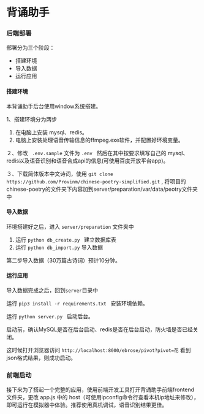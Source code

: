 背诵助手
=========

### 后端部署

部署分为三个阶段：

- 搭建环境
- 导入数据
- 运行应用

#### 搭建环境

本背诵助手后台使用window系统搭建。

1、搭建环境分为两步

1. 在电脑上安装 mysql、redis。
2. 电脑上安装处理语音传输信息的ffmpeg.exe软件，并配置好环境变量。 

２、修改 ` .env.sample` 文件为 `.env ` 然后在其中按要求填写自己的 mysql、redis以及语音识别和语音合成api的信息(可使用百度开放平台app)。

３、下载简体版本中文诗词，使用 `git clone https://github.com/Provinm/chinese-poetry-simplified.git` , 将项目的chinese-poetry的文件夹下内容加到server/preparation/var/data/peotry文件夹中

#### 导入数据

环境搭建好之后，进入 `server/preparation` 文件夹中

1. 运行 `python db_create.py ` 建立数据库表
2. 运行  `python db_import.py` 导入数据

第二步导入数据（30万篇古诗词）预计10分钟。

#### 运行应用

导入数据完成之后，回到`server`目录中

运行 `pip3 install -r requirements.txt ` 安装环境依赖。

运行 `python server.py ` 启动后台。

启动前，确认MySQL是否在后台启动、redis是否在后台启动，防火墙是否已经关闭。

这时候打开浏览器访问 `http://localhost:8000/ebrose/pivot?pivot=花` 看到json格式结果，则成功启动。

### 前端启动

接下来为了搭起一个完整的应用，使用前端开发工具打开背诵助手前端frontend文件夹，更改 app.js 中的 host（可使用ipconfig命令行查看本机ip地址来修改），即可运行在模拟器中体验。推荐使用真机调试，语音识别结果更佳。

